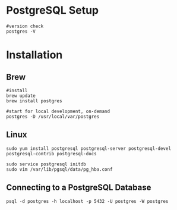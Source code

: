 # PostgreSQL Setup
```ssh
#version check
postgres -V
```


# Installation
## Brew
```ssh
#install
brew update
brew install postgres

#start for local development, on-demand
postgres -D /usr/local/var/postgres
```

## Linux
```ssh
sudo yum install postgresql postgresql-server postgresql-devel postgresql-contrib postgresql-docs

sudo service postgresql initdb
sudo vim /var/lib/pgsql/data/pg_hba.conf
```

## Connecting to a PostgreSQL Database
```ssh
psql -d postgres -h localhost -p 5432 -U postgres -W postgres
```
